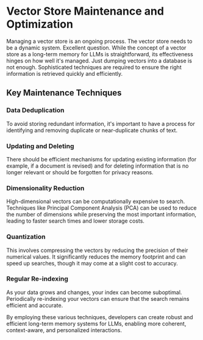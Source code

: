 # Vector Store Maintenance and Optimization

Managing a vector store is an ongoing process. The vector store needs to be a dynamic system. Excellent question. While the concept of a vector store as a long-term memory for LLMs is straightforward, its effectiveness hinges on how well it's managed. Just dumping vectors into a database is not enough. Sophisticated techniques are required to ensure the right information is retrieved quickly and efficiently.

## Key Maintenance Techniques

### Data Deduplication
To avoid storing redundant information, it's important to have a process for identifying and removing duplicate or near-duplicate chunks of text.

### Updating and Deleting
There should be efficient mechanisms for updating existing information (for example, if a document is revised) and for deleting information that is no longer relevant or should be forgotten for privacy reasons.

### Dimensionality Reduction
High-dimensional vectors can be computationally expensive to search. Techniques like Principal Component Analysis (PCA) can be used to reduce the number of dimensions while preserving the most important information, leading to faster search times and lower storage costs.

### Quantization
This involves compressing the vectors by reducing the precision of their numerical values. It significantly reduces the memory footprint and can speed up searches, though it may come at a slight cost to accuracy.

### Regular Re-indexing
As your data grows and changes, your index can become suboptimal. Periodically re-indexing your vectors can ensure that the search remains efficient and accurate.

By employing these various techniques, developers can create robust and efficient long-term memory systems for LLMs, enabling more coherent, context-aware, and personalized interactions.
